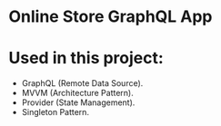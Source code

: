 # Online Store GraphQL App

# Used in this project:
- GraphQL (Remote Data Source).
- MVVM (Architecture Pattern).
- Provider (State Management).
- Singleton Pattern.
